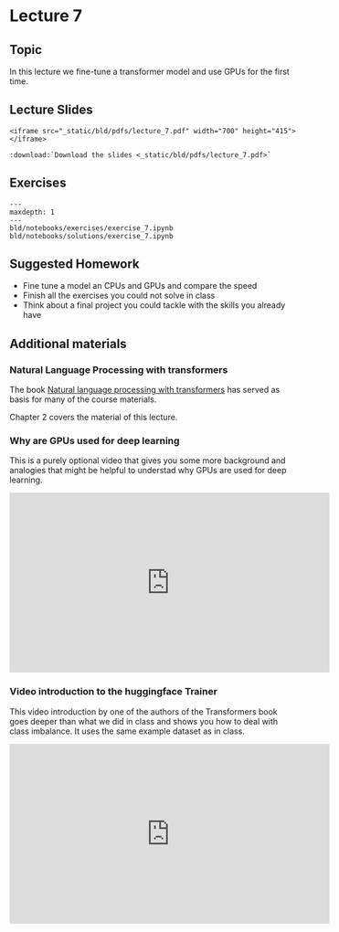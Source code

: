 # Lecture 7

## Topic

In this lecture we fine-tune a transformer model and use GPUs for the first time.

## Lecture Slides

```{raw} html
<iframe src="_static/bld/pdfs/lecture_7.pdf" width="700" height="415"></iframe>
```

```{eval-rst}
:download:`Download the slides <_static/bld/pdfs/lecture_7.pdf>`
```

## Exercises


```{toctree}
---
maxdepth: 1
---
bld/notebooks/exercises/exercise_7.ipynb
bld/notebooks/solutions/exercise_7.ipynb
```

## Suggested Homework

- Fine tune a model an CPUs and GPUs and compare the speed
- Finish all the exercises you could not solve in class
- Think about a final project you could tackle with the skills you already have

## Additional materials

### Natural Language Processing with transformers

The book [Natural language processing with transformers](https://www.oreilly.com/library/view/natural-language-processing/9781098136789/) has served as basis for many of the course materials.

Chapter 2 covers the material of this lecture.

### Why are GPUs used for deep learning

This is a purely optional video that gives you some more background and analogies that
might be helpful to understad why GPUs are used for deep learning.

<iframe width="560" height="315" src="https://www.youtube.com/embed/GRRMi7UfZHg" title="YouTube video player" frameborder="0" allow="accelerometer; autoplay; clipboard-write; encrypted-media; gyroscope; picture-in-picture; web-share" allowfullscreen></iframe>


### Video introduction to the huggingface Trainer

This video introduction by one of the authors of the Transformers book goes deeper than
what we did in class and shows you how to deal with class imbalance. It uses the same
example dataset as in class.


<iframe width="560" height="315" src="https://www.youtube.com/embed/u--UVvH-LIQ" title="YouTube video player" frameborder="0" allow="accelerometer; autoplay; clipboard-write; encrypted-media; gyroscope; picture-in-picture; web-share" allowfullscreen></iframe>

